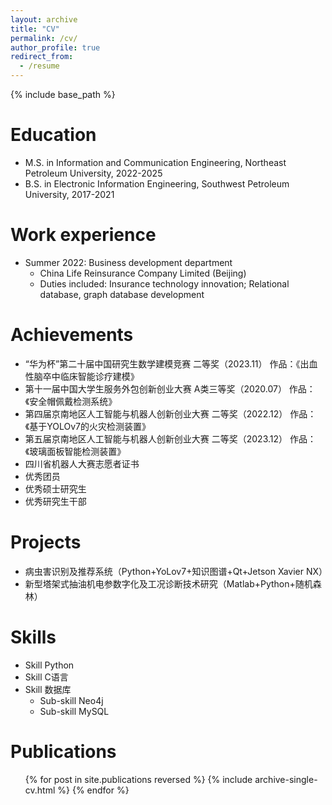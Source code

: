 ```yaml
---
layout: archive
title: "CV"
permalink: /cv/
author_profile: true
redirect_from:
  - /resume
---
```


{% include base_path %}

Education
======
* M.S. in Information and Communication Engineering, Northeast Petroleum University, 2022-2025
* B.S. in Electronic Information Engineering, Southwest Petroleum University, 2017-2021

Work experience
======
* Summer 2022: Business development department
  * China Life Reinsurance Company Limited (Beijing)
  * Duties included: Insurance technology innovation; Relational database, graph database development
  
Achievements
======
* “华为杯”第二十届中国研究生数学建模竞赛 二等奖（2023.11）	作品：《出血性脑卒中临床智能诊疗建模》
* 第十一届中国大学生服务外包创新创业大赛 A类三等奖（2020.07）	作品：《安全帽佩戴检测系统》
* 第四届京南地区人工智能与机器人创新创业大赛 二等奖（2022.12）	作品：《基于YOLOv7的火灾检测装置》
* 第五届京南地区人工智能与机器人创新创业大赛 二等奖（2023.12）	作品：《玻璃面板智能检测装置》
* 四川省机器人大赛志愿者证书
* 优秀团员
* 优秀硕士研究生
* 优秀研究生干部

Projects
======
* 病虫害识别及推荐系统（Python+YoLov7+知识图谱+Qt+Jetson Xavier NX）
* 新型塔架式抽油机电参数字化及工况诊断技术研究（Matlab+Python+随机森林）

Skills
======
* Skill Python
* Skill C语言
* Skill 数据库
  * Sub-skill Neo4j
  * Sub-skill MySQL

Publications
======
  <ul>{% for post in site.publications reversed %}
    {% include archive-single-cv.html %}
  {% endfor %}</ul>

